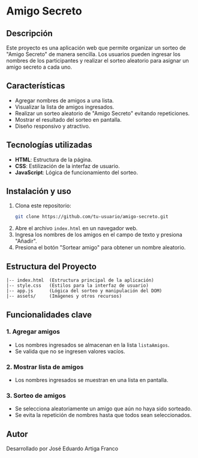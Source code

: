 # Amigo Secreto

## Descripción
Este proyecto es una aplicación web que permite organizar un sorteo de "Amigo Secreto" de manera sencilla. Los usuarios pueden ingresar los nombres de los participantes y realizar el sorteo aleatorio para asignar un amigo secreto a cada uno.

## Características
- Agregar nombres de amigos a una lista.
- Visualizar la lista de amigos ingresados.
- Realizar un sorteo aleatorio de "Amigo Secreto" evitando repeticiones.
- Mostrar el resultado del sorteo en pantalla.
- Diseño responsivo y atractivo.

## Tecnologías utilizadas
- **HTML**: Estructura de la página.
- **CSS**: Estilización de la interfaz de usuario.
- **JavaScript**: Lógica de funcionamiento del sorteo.

## Instalación y uso
1. Clona este repositorio:
   ```bash
   git clone https://github.com/tu-usuario/amigo-secreto.git
   ```
2. Abre el archivo `index.html` en un navegador web.
3. Ingresa los nombres de los amigos en el campo de texto y presiona "Añadir".
4. Presiona el botón "Sortear amigo" para obtener un nombre aleatorio.

## Estructura del Proyecto
```
|-- index.html  (Estructura principal de la aplicación)
|-- style.css   (Estilos para la interfaz de usuario)
|-- app.js      (Lógica del sorteo y manipulación del DOM)
|-- assets/     (Imágenes y otros recursos)
```

## Funcionalidades clave
### 1. Agregar amigos
- Los nombres ingresados se almacenan en la lista `listaAmigos`.
- Se valida que no se ingresen valores vacíos.

### 2. Mostrar lista de amigos
- Los nombres ingresados se muestran en una lista en pantalla.

### 3. Sorteo de amigos
- Se selecciona aleatoriamente un amigo que aún no haya sido sorteado.
- Se evita la repetición de nombres hasta que todos sean seleccionados.


## Autor
Desarrollado por José Eduardo Artiga Franco


